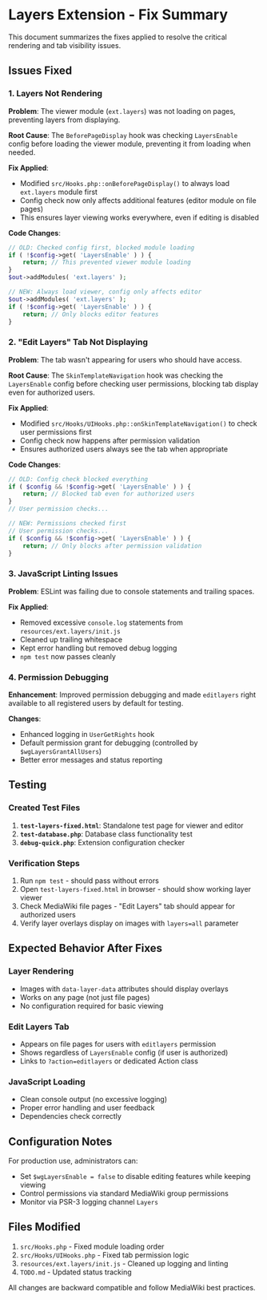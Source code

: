 # Layers Extension - Fix Summary

This document summarizes the fixes applied to resolve the critical rendering and tab visibility issues.

## Issues Fixed

### 1. Layers Not Rendering
**Problem**: The viewer module (`ext.layers`) was not loading on pages, preventing layers from displaying.

**Root Cause**: The `BeforePageDisplay` hook was checking `LayersEnable` config before loading the viewer module, preventing it from loading when needed.

**Fix Applied**:
- Modified `src/Hooks.php::onBeforePageDisplay()` to always load `ext.layers` module first
- Config check now only affects additional features (editor module on file pages)
- This ensures layer viewing works everywhere, even if editing is disabled

**Code Changes**:
```php
// OLD: Checked config first, blocked module loading
if ( !$config->get( 'LayersEnable' ) ) {
    return; // This prevented viewer module loading
}
$out->addModules( 'ext.layers' );

// NEW: Always load viewer, config only affects editor
$out->addModules( 'ext.layers' );
if ( !$config->get( 'LayersEnable' ) ) {
    return; // Only blocks editor features
}
```

### 2. "Edit Layers" Tab Not Displaying
**Problem**: The tab wasn't appearing for users who should have access.

**Root Cause**: The `SkinTemplateNavigation` hook was checking the `LayersEnable` config before checking user permissions, blocking tab display even for authorized users.

**Fix Applied**:
- Modified `src/Hooks/UIHooks.php::onSkinTemplateNavigation()` to check user permissions first
- Config check now happens after permission validation
- Ensures authorized users always see the tab when appropriate

**Code Changes**:
```php
// OLD: Config check blocked everything
if ( $config && !$config->get( 'LayersEnable' ) ) {
    return; // Blocked tab even for authorized users
}
// User permission checks...

// NEW: Permissions checked first
// User permission checks...
if ( $config && !$config->get( 'LayersEnable' ) ) {
    return; // Only blocks after permission validation
}
```

### 3. JavaScript Linting Issues
**Problem**: ESLint was failing due to console statements and trailing spaces.

**Fix Applied**:
- Removed excessive `console.log` statements from `resources/ext.layers/init.js`
- Cleaned up trailing whitespace
- Kept error handling but removed debug logging
- `npm test` now passes cleanly

### 4. Permission Debugging
**Enhancement**: Improved permission debugging and made `editlayers` right available to all registered users by default for testing.

**Changes**:
- Enhanced logging in `UserGetRights` hook
- Default permission grant for debugging (controlled by `$wgLayersGrantAllUsers`)
- Better error messages and status reporting

## Testing

### Created Test Files
1. **`test-layers-fixed.html`**: Standalone test page for viewer and editor
2. **`test-database.php`**: Database class functionality test
3. **`debug-quick.php`**: Extension configuration checker

### Verification Steps
1. Run `npm test` - should pass without errors
2. Open `test-layers-fixed.html` in browser - should show working layer viewer
3. Check MediaWiki file pages - "Edit Layers" tab should appear for authorized users
4. Verify layer overlays display on images with `layers=all` parameter

## Expected Behavior After Fixes

### Layer Rendering
- Images with `data-layer-data` attributes should display overlays
- Works on any page (not just file pages)
- No configuration required for basic viewing

### Edit Layers Tab
- Appears on file pages for users with `editlayers` permission
- Shows regardless of `LayersEnable` config (if user is authorized)
- Links to `?action=editlayers` or dedicated Action class

### JavaScript Loading
- Clean console output (no excessive logging)
- Proper error handling and user feedback
- Dependencies check correctly

## Configuration Notes

For production use, administrators can:
- Set `$wgLayersEnable = false` to disable editing features while keeping viewing
- Control permissions via standard MediaWiki group permissions
- Monitor via PSR-3 logging channel `Layers`

## Files Modified

1. `src/Hooks.php` - Fixed module loading order
2. `src/Hooks/UIHooks.php` - Fixed tab permission logic  
3. `resources/ext.layers/init.js` - Cleaned up logging and linting
4. `TODO.md` - Updated status tracking

All changes are backward compatible and follow MediaWiki best practices.
